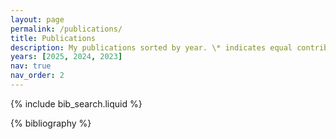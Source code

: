 ```yaml
---
layout: page
permalink: /publications/
title: Publications
description: My publications sorted by year. \* indicates equal contributioncon.
years: [2025, 2024, 2023]
nav: true
nav_order: 2
---
```



<!-- _pages/publications.md -->

<!-- Bibsearch Feature -->

{% include bib_search.liquid %}

<div class="publications">

{% bibliography %}

</div>
